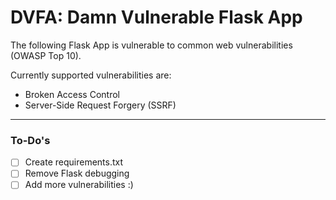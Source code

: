 # DVFA: Damn Vulnerable Flask App

The following Flask App is vulnerable to common web vulnerabilities (OWASP Top 10).

Currently supported vulnerabilities are:
- Broken Access Control
- Server-Side Request Forgery (SSRF)

<hr>

### To-Do's
- [ ] Create requirements.txt
- [ ] Remove Flask debugging
- [ ] Add more vulnerabilities :)
